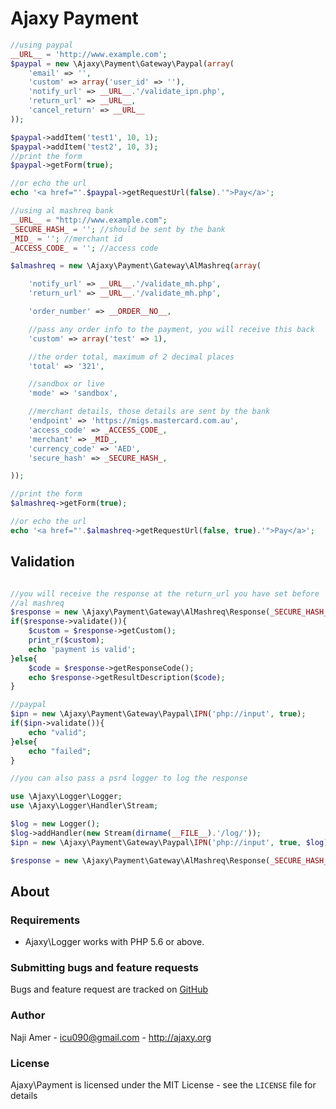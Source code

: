 # Ajaxy Payment

```php
//using paypal
__URL__ = 'http://www.example.com';
$paypal = new \Ajaxy\Payment\Gateway\Paypal(array(
    'email' => '',
    'custom' => array('user_id' => ''),
    'notify_url' => __URL__.'/validate_ipn.php',
    'return_url' => __URL__,
    'cancel_return' => __URL__
));

$paypal->addItem('test1', 10, 1);
$paypal->addItem('test2', 10, 3);
//print the form
$paypal->getForm(true);

//or echo the url
echo '<a href="'.$paypal->getRequestUrl(false).'">Pay</a>';

//using al mashreq bank
__URL__ = "http://www.example.com";
_SECURE_HASH_ = ''; //should be sent by the bank
_MID_ = ''; //merchant id
_ACCESS_CODE_ = ''; //access code

$almashreq = new \Ajaxy\Payment\Gateway\AlMashreq(array(

    'notify_url' => __URL__.'/validate_mh.php',
    'return_url' => __URL__.'/validate_mh.php',

    'order_number' => __ORDER__NO__,

    //pass any order info to the payment, you will receive this back
    'custom' => array('test' => 1),

    //the order total, maximum of 2 decimal places
    'total' => '321',

    //sandbox or live
    'mode' => 'sandbox',

    //merchant details, those details are sent by the bank
    'endpoint' => 'https://migs.mastercard.com.au',
    'access_code' => _ACCESS_CODE_,
    'merchant' => _MID_,
    'currency_code' => 'AED',
    'secure_hash' => _SECURE_HASH_,

));

//print the form
$almashreq->getForm(true);

//or echo the url
echo '<a href="'.$almashreq->getRequestUrl(false, true).'">Pay</a>';

```

## Validation

```php

//you will receive the response at the return_url you have set before
//al mashreq
$response = new \Ajaxy\Payment\Gateway\AlMashreq\Response(_SECURE_HASH_, null);
if($response->validate()){
    $custom = $response->getCustom();
    print_r($custom);
    echo 'payment is valid';
}else{
    $code = $response->getResponseCode();
    echo $response->getResultDescription($code);
}

//paypal
$ipn = new \Ajaxy\Payment\Gateway\Paypal\IPN('php://input', true);
if($ipn->validate()){
    echo "valid";
}else{
    echo "failed";
}

//you can also pass a psr4 logger to log the response

use \Ajaxy\Logger\Logger;
use \Ajaxy\Logger\Handler\Stream;

$log = new Logger();
$log->addHandler(new Stream(dirname(__FILE__).'/log/'));
$ipn = new \Ajaxy\Payment\Gateway\Paypal\IPN('php://input', true, $log);

$response = new \Ajaxy\Payment\Gateway\AlMashreq\Response(_SECURE_HASH_, null, $log);


```

## About

### Requirements

- Ajaxy\Logger works with PHP 5.6 or above.

### Submitting bugs and feature requests

Bugs and feature request are tracked on [GitHub](https://github.com/n-for-all/payment/issues)

### Author

Naji Amer - <icu090@gmail.com> - <http://ajaxy.org><br />

### License

Ajaxy\Payment is licensed under the MIT License - see the `LICENSE` file for details
